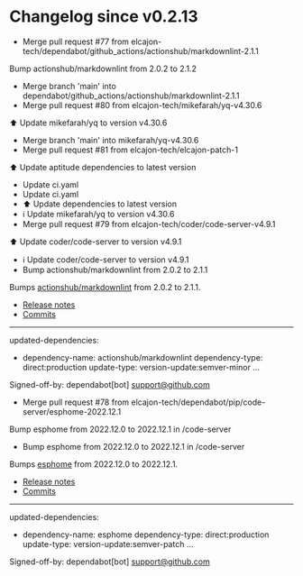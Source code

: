 # Changelog since v0.2.13
- Merge pull request #77 from elcajon-tech/dependabot/github_actions/actionshub/markdownlint-2.1.1

Bump actionshub/markdownlint from 2.0.2 to 2.1.2 
- Merge branch 'main' into dependabot/github_actions/actionshub/markdownlint-2.1.1 
- Merge pull request #80 from elcajon-tech/mikefarah/yq-v4.30.6

⬆️ Update mikefarah/yq to version v4.30.6 
- Merge branch 'main' into mikefarah/yq-v4.30.6 
- Merge pull request #81 from elcajon-tech/elcajon-patch-1

⬆️ Update aptitude dependencies to latest version 
- Update ci.yaml 
- Update ci.yaml 
- ⬆️ Update dependencies to latest version 
- ℹ️ Update mikefarah/yq to version v4.30.6 
- Merge pull request #79 from elcajon-tech/coder/code-server-v4.9.1

⬆️ Update coder/code-server to version v4.9.1 
- ℹ️ Update coder/code-server to version v4.9.1 
- Bump actionshub/markdownlint from 2.0.2 to 2.1.1

Bumps [actionshub/markdownlint](https://github.com/actionshub/markdownlint) from 2.0.2 to 2.1.1.
- [Release notes](https://github.com/actionshub/markdownlint/releases)
- [Commits](https://github.com/actionshub/markdownlint/compare/2.0.2...V2.1.1)

---
updated-dependencies:
- dependency-name: actionshub/markdownlint
  dependency-type: direct:production
  update-type: version-update:semver-minor
...

Signed-off-by: dependabot[bot] <support@github.com> 
- Merge pull request #78 from elcajon-tech/dependabot/pip/code-server/esphome-2022.12.1

Bump esphome from 2022.12.0 to 2022.12.1 in /code-server 
- Bump esphome from 2022.12.0 to 2022.12.1 in /code-server

Bumps [esphome](https://github.com/esphome/esphome) from 2022.12.0 to 2022.12.1.
- [Release notes](https://github.com/esphome/esphome/releases)
- [Commits](https://github.com/esphome/esphome/compare/2022.12.0...2022.12.1)

---
updated-dependencies:
- dependency-name: esphome
  dependency-type: direct:production
  update-type: version-update:semver-patch
...

Signed-off-by: dependabot[bot] <support@github.com> 
